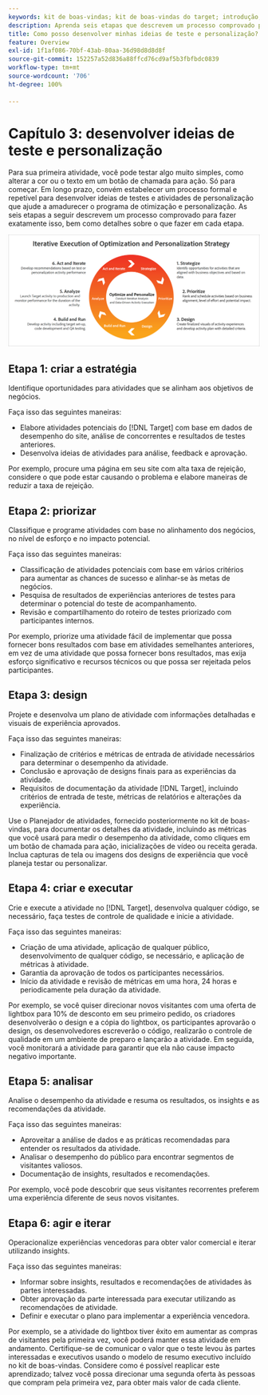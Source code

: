 ```yaml
---
keywords: kit de boas-vindas; kit de boas-vindas do target; introdução; introdução do
description: Aprenda seis etapas que descrevem um processo comprovado para melhorar suas ideias de teste e personalização antes de criar atividades no Adobe Target.
title: Como posso desenvolver minhas ideias de teste e personalização?
feature: Overview
exl-id: 1f1af086-70bf-43ab-80aa-36d98d8d8d8f
source-git-commit: 152257a52d836a88ffcd76cd9af5b3fbfbdc0839
workflow-type: tm+mt
source-wordcount: '706'
ht-degree: 100%

---
```


# Capítulo 3: desenvolver ideias de teste e personalização

Para sua primeira atividade, você pode testar algo muito simples, como alterar a cor ou o texto em um botão de chamada para ação. Só para começar. Em longo prazo, convém estabelecer um processo formal e repetível para desenvolver ideias de testes e atividades de personalização que ajude a amadurecer o programa de otimização e personalização. As seis etapas a seguir descrevem um processo comprovado para fazer exatamente isso, bem como detalhes sobre o que fazer em cada etapa.

![Diagrama da estratégia de execução iterativa de otimização e personalização](/help/main/c-intro/assets/six-steps.png)

## Etapa 1: criar a estratégia

Identifique oportunidades para atividades que se alinham aos objetivos de negócios.

Faça isso das seguintes maneiras:

* Elabore atividades potenciais do [!DNL Target] com base em dados de desempenho do site, análise de concorrentes e resultados de testes anteriores.
* Desenvolva ideias de atividades para análise, feedback e aprovação.

Por exemplo, procure uma página em seu site com alta taxa de rejeição, considere o que pode estar causando o problema e elabore maneiras de reduzir a taxa de rejeição.

## Etapa 2: priorizar

Classifique e programe atividades com base no alinhamento dos negócios, no nível de esforço e no impacto potencial.

Faça isso das seguintes maneiras:

* Classificação de atividades potenciais com base em vários critérios para aumentar as chances de sucesso e alinhar-se às metas de negócios.
* Pesquisa de resultados de experiências anteriores de testes para determinar o potencial do teste de acompanhamento.
* Revisão e compartilhamento do roteiro de testes priorizado com participantes internos.

Por exemplo, priorize uma atividade fácil de implementar que possa fornecer bons resultados com base em atividades semelhantes anteriores, em vez de uma atividade que possa fornecer bons resultados, mas exija esforço significativo e recursos técnicos ou que possa ser rejeitada pelos participantes.

## Etapa 3: design

Projete e desenvolva um plano de atividade com informações detalhadas e visuais de experiência aprovados.

Faça isso das seguintes maneiras:

* Finalização de critérios e métricas de entrada de atividade necessários para determinar o desempenho da atividade.
* Conclusão e aprovação de designs finais para as experiências da atividade.
* Requisitos de documentação da atividade [!DNL Target], incluindo critérios de entrada de teste, métricas de relatórios e alterações da experiência.

Use o Planejador de atividades, fornecido posteriormente no kit de boas-vindas, para documentar os detalhes da atividade, incluindo as métricas que você usará para medir o desempenho da atividade, como cliques em um botão de chamada para ação, inicializações de vídeo ou receita gerada. Inclua capturas de tela ou imagens dos designs de experiência que você planeja testar ou personalizar.

## Etapa 4: criar e executar

Crie e execute a atividade no [!DNL Target], desenvolva qualquer código, se necessário, faça testes de controle de qualidade e inicie a atividade.

Faça isso das seguintes maneiras:

* Criação de uma atividade, aplicação de qualquer público, desenvolvimento de qualquer código, se necessário, e aplicação de métricas à atividade.
* Garantia da aprovação de todos os participantes necessários.
* Início da atividade e revisão de métricas em uma hora, 24 horas e periodicamente pela duração da atividade.

Por exemplo, se você quiser direcionar novos visitantes com uma oferta de lightbox para 10% de desconto em seu primeiro pedido, os criadores desenvolverão o design e a cópia do lightbox, os participantes aprovarão o design, os desenvolvedores escreverão o código, realizarão o controle de qualidade em um ambiente de preparo e lançarão a atividade. Em seguida, você monitorará a atividade para garantir que ela não cause impacto negativo importante.

## Etapa 5: analisar

Analise o desempenho da atividade e resuma os resultados, os insights e as recomendações da atividade.

Faça isso das seguintes maneiras:

* Aproveitar a análise de dados e as práticas recomendadas para entender os resultados da atividade.
* Analisar o desempenho do público para encontrar segmentos de visitantes valiosos.
* Documentação de insights, resultados e recomendações.

Por exemplo, você pode descobrir que seus visitantes recorrentes preferem uma experiência diferente de seus novos visitantes.

## Etapa 6: agir e iterar

Operacionalize experiências vencedoras para obter valor comercial e iterar utilizando insights.

Faça isso das seguintes maneiras:

* Informar sobre insights, resultados e recomendações de atividades às partes interessadas.
* Obter aprovação da parte interessada para executar utilizando as recomendações de atividade.
* Definir e executar o plano para implementar a experiência vencedora.

Por exemplo, se a atividade do lightbox tiver êxito em aumentar as compras de visitantes pela primeira vez, você poderá manter essa atividade em andamento. Certifique-se de comunicar o valor que o teste levou às partes interessadas e executivos usando o modelo de resumo executivo incluído no kit de boas-vindas. Considere como é possível reaplicar este aprendizado; talvez você possa direcionar uma segunda oferta às pessoas que compram pela primeira vez, para obter mais valor de cada cliente.
